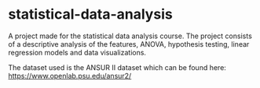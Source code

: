 # statistical-data-analysis

A project made for the statistical data analysis course. The project consists of a descriptive analysis of the features, ANOVA, hypothesis testing, linear regression models and data visualizations. 

The dataset used is the ANSUR II dataset which can be found here: https://www.openlab.psu.edu/ansur2/